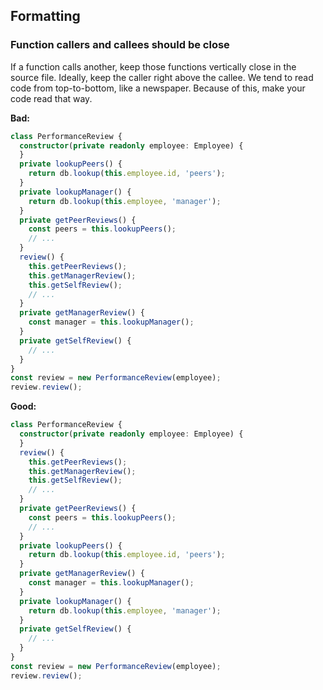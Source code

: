 ## Formatting

### Function callers and callees should be close

If a function calls another, keep those functions vertically close in the source file. Ideally, keep the caller right above the callee.
We tend to read code from top-to-bottom, like a newspaper. Because of this, make your code read that way.

**Bad:**

```ts
class PerformanceReview {
  constructor(private readonly employee: Employee) {
  }
  private lookupPeers() {
    return db.lookup(this.employee.id, 'peers');
  }
  private lookupManager() {
    return db.lookup(this.employee, 'manager');
  }
  private getPeerReviews() {
    const peers = this.lookupPeers();
    // ...
  }
  review() {
    this.getPeerReviews();
    this.getManagerReview();
    this.getSelfReview();
    // ...
  }
  private getManagerReview() {
    const manager = this.lookupManager();
  }
  private getSelfReview() {
    // ...
  }
}
const review = new PerformanceReview(employee);
review.review();
```

**Good:**

```ts
class PerformanceReview {
  constructor(private readonly employee: Employee) {
  }
  review() {
    this.getPeerReviews();
    this.getManagerReview();
    this.getSelfReview();
    // ...
  }
  private getPeerReviews() {
    const peers = this.lookupPeers();
    // ...
  }
  private lookupPeers() {
    return db.lookup(this.employee.id, 'peers');
  }
  private getManagerReview() {
    const manager = this.lookupManager();
  }
  private lookupManager() {
    return db.lookup(this.employee, 'manager');
  }
  private getSelfReview() {
    // ...
  }
}
const review = new PerformanceReview(employee);
review.review();
```
